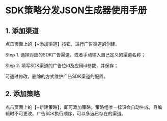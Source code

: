 # SDK策略分发JSON生成器使用手册

## 1. 添加渠道

点击页面上的【+添加渠道】按钮，进行广告渠道的创建。

Step 1. 选择对应的SDK广告渠道，或者手动输入自己定义的渠道名称；

Step 2. 填写SDK渠道的广告位id及应用id参数，并保存；


可通过修改，删除的方式维护广告SDK渠道的配置。


## 2. 添加策略

点击页面上的【+新建策略】，即可添加策略。策略组唯一标识会自动生成，且编辑时不可更改。广告SDK执行顺序，可以多选已存在的渠道。